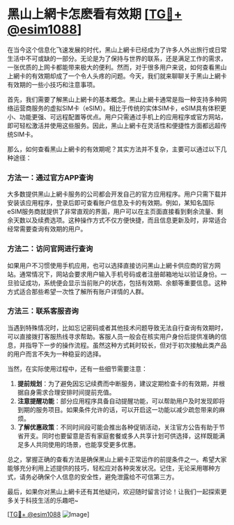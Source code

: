# 黑山上網卡怎麽看有效期 [[TG💪+ @esim1088](https://t.me/s/esim1088)]

在当今这个信息化飞速发展的时代，黑山上網卡已经成为了许多人外出旅行或日常生活中不可或缺的一部分。无论是为了保持与世界的联系，还是满足工作的需求，一张优质的上网卡都能带来极大的便利。然而，对于很多用户来说，如何查看黑山上網卡的有效期却成了一个令人头疼的问题。今天，我们就来聊聊关于黑山上網卡有效期的一些小技巧和注意事项。

首先，我们需要了解黑山上網卡的基本概念。黑山上網卡通常是指一种支持多种网络运营商服务的虚拟SIM卡（eSIM）。相比于传统的实体SIM卡，eSIM具有体积更小、功能更强、可远程配置等优点。用户只需通过手机上的应用程序或官方网站，即可轻松激活并使用这些服务。因此，黑山上網卡在灵活性和便捷性方面都远超传统SIM卡。

那么，如何查看黑山上網卡的有效期呢？其实方法并不复杂，主要可以通过以下几种途径：

### 方法一：通过官方APP查询

大多数提供黑山上網卡服务的公司都会开发自己的官方应用程序。用户只需下载并安装该应用程序，登录后即可查看账户信息及卡的有效期。例如，某知名国际eSIM服务商就提供了非常直观的界面，用户可以在主页面直接看到剩余流量、剩余天数以及续费选项。这种操作方式不仅方便快捷，而且信息更新及时，非常适合经常需要查询有效期的用户。

### 方法二：访问官网进行查询

如果用户不习惯使用手机应用，也可以选择直接访问黑山上網卡供应商的官方网站。通常情况下，网站会要求用户输入手机号码或者注册邮箱地址以验证身份。一旦验证成功，系统便会显示当前账户的状态，包括有效期、余额等重要信息。这种方式适合那些希望一次性了解所有账户详情的人群。

### 方法三：联系客服咨询

当遇到特殊情况时，比如忘记密码或者其他技术问题导致无法自行查询有效期时，可以直接拨打客服热线寻求帮助。客服人员一般会在核实用户身份后提供准确的信息，并指导下一步的操作流程。虽然这种方式耗时较长，但对于初次接触此类产品的用户而言不失为一种稳妥的选择。

当然，在实际使用过程中，还有一些细节需要注意：

1. **提前规划**：为了避免因忘记续费而中断服务，建议定期检查卡的有效期，并根据自身需求合理安排时间提前充值。
2. **注意提醒功能**：部分应用程序具备自动提醒功能，可以帮助用户及时发现即将到期的服务项目。如果条件允许的话，可以开启这一功能以减少疏忽带来的麻烦。
3. **了解优惠政策**：不同时间段可能会推出各种促销活动，关注官方公告有助于节省开支。同时也要留意是否有家庭套餐或多人共享计划可供选择，这样既能满足多人共同使用的场景，也能享受更多优惠。

总之，掌握正确的查看方法是确保黑山上網卡正常运作的前提条件之一。希望大家能够充分利用上述提供的技巧，轻松应对各种突发状况。记住，无论采用哪种方式，请务必确保个人信息的安全性，避免泄露给不可信第三方。

最后，如果你对黑山上網卡还有其他疑问，欢迎随时留言讨论！让我们一起探索更多关于科技生活的乐趣吧~

[[TG💪+ @esim1088](https://t.me/s/esim1088) ![Image](https://i.postimg.cc/4NQfJmqS/Snipaste-2025-05-13-00-14-12.png)]